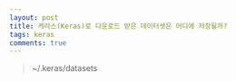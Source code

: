 ```yaml
---
layout: post
title: 케라스(Keras)로 다운로드 받은 데이터셋은 어디에 저장될까?
tags: keras
comments: true
---
```


> ~/.keras/datasets
